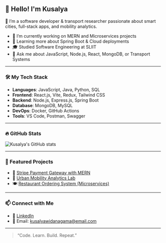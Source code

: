 ## 👋 Hello! I'm Kusalya

🚀 I’m a software developer & transport researcher passionate about smart cities, full-stack apps, and mobility analytics.

- 🔭 I’m currently working on MERN and Microservices projects
- 🌱 Learning more about Spring Boot & Cloud deployments
- 🎓 Studied Software Engineering at SLIIT
- 💬 Ask me about JavaScript, Node.js, React, MongoDB, or Transport Systems

---

### 🛠️ My Tech Stack

- **Languages**: JavaScript, Java, Python, SQL
- **Frontend**: React.js, Vite, Redux, Tailwind CSS
- **Backend**: Node.js, Express.js, Spring Boot
- **Database**: MongoDB, MySQL
- **DevOps**: Docker, GitHub Actions
- **Tools**: VS Code, Postman, Swagger

---

### 🔥 GitHub Stats

![Kusalya's GitHub stats](https://github-readme-stats.vercel.app/api?username=kusalyaW&show_icons=true&theme=radical)

---

### 📂 Featured Projects

- 🔐 [Stripe Payment Gateway with MERN](https://github.com/kusalya/stripe-mern-payments)
- 🚗 [Urban Mobility Analytics Lab](https://github.com/kusalya/urban-mobility-lab)
- 🍽️ [Restaurant Ordering System (Microservices)](https://github.com/kusalya/microservices-food-app)

---

### 📫 Connect with Me

- 💼 [LinkedIn](www.linkedin.com/in/kusalyawidanagama)
- 📧 Email: kusalyawidanagama@email.com


---

> “Code. Learn. Build. Repeat.”

